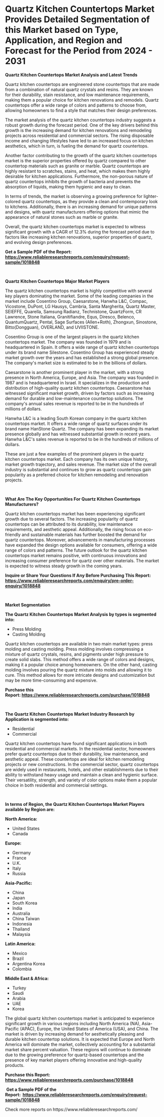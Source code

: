 <p><h1>Quartz Kitchen Countertops Market Provides Detailed Segmentation of this Market based on Type, Application, and Region and Forecast for the Period from 2024 - 2031</h1></p><p><strong>Quartz Kitchen Countertops Market Analysis and Latest Trends</strong></p>
<p><p>Quartz kitchen countertops are engineered stone countertops that are made from a combination of natural quartz crystals and resins. They are known for their durability, stain resistance, and low maintenance requirements, making them a popular choice for kitchen renovations and remodels. Quartz countertops offer a wide range of colors and patterns to choose from, allowing homeowners to find a style that matches their design preferences.</p><p>The market analysis of the quartz kitchen countertops industry suggests a robust growth during the forecast period. One of the key drivers behind this growth is the increasing demand for kitchen renovations and remodeling projects across residential and commercial sectors. The rising disposable income and changing lifestyles have led to an increased focus on kitchen aesthetics, which in turn, is fueling the demand for quartz countertops.</p><p>Another factor contributing to the growth of the quartz kitchen countertops market is the superior properties offered by quartz compared to other countertop materials such as granite or marble. Quartz countertops are highly resistant to scratches, stains, and heat, which makes them highly desirable for kitchen applications. Furthermore, the non-porous nature of quartz countertops inhibits the growth of bacteria and prevents the absorption of liquids, making them hygienic and easy to clean.</p><p>In terms of trends, the market is observing a growing preference for lighter-colored quartz countertops, as they provide a clean and contemporary look to kitchens. Additionally, there is an increasing demand for unique patterns and designs, with quartz manufacturers offering options that mimic the appearance of natural stones such as marble or granite.</p><p>Overall, the quartz kitchen countertops market is expected to witness significant growth with a CAGR of 12.3% during the forecast period due to factors like increasing kitchen renovations, superior properties of quartz, and evolving design preferences.</p></p>
<p><strong>Get a Sample PDF of the Report:&nbsp; <a href="https://www.reliableresearchreports.com/enquiry/request-sample/1018848">https://www.reliableresearchreports.com/enquiry/request-sample/1018848</a></strong></p>
<p>&nbsp;</p>
<p><strong>Quartz Kitchen Countertops Major Market Players</strong></p>
<p><p>The quartz kitchen countertops market is highly competitive with several key players dominating the market. Some of the leading companies in the market include Cosentino Group, Caesarstone, Hanwha L&C, Compac, Vicostone, DuPont, LG Hausys, Cambria, Santa Margherita, Quartz Master, SEIEFFE, Quarella, Samsung Radianz, Technistone, QuartzForm, CR Lawrence, Stone Italiana, Granitifiandre, Equs, Diresco, Belenco, QuantumQuartz, Pental, Sage Surfaces (Allen+Roth), Zhongxun, Sinostone, Bitto(Dongguan), OVERLAND, and UVIISTONE.</p><p>Cosentino Group is one of the largest players in the quartz kitchen countertops market. The company was founded in 1979 and is headquartered in Spain. It offers a wide range of quartz kitchen countertops under its brand name Silestone. Cosentino Group has experienced steady market growth over the years and has established a strong global presence. The company's market size is estimated to be in the billions of dollars.</p><p>Caesarstone is another prominent player in the market, with a strong presence in North America, Europe, and Asia. The company was founded in 1987 and is headquartered in Israel. It specializes in the production and distribution of high-quality quartz kitchen countertops. Caesarstone has witnessed significant market growth, driven by factors such as increasing demand for durable and low-maintenance countertop solutions. The company's annual sales revenue is reported to be in the hundreds of millions of dollars.</p><p>Hanwha L&C is a leading South Korean company in the quartz kitchen countertops market. It offers a wide range of quartz surfaces under its brand name HanStone Quartz. The company has been expanding its market presence globally and has witnessed substantial growth in recent years. Hanwha L&C's sales revenue is reported to be in the hundreds of millions of dollars.</p><p>These are just a few examples of the prominent players in the quartz kitchen countertops market. Each company has its own unique history, market growth trajectory, and sales revenue. The market size of the overall industry is substantial and continues to grow as quartz countertops gain popularity as a preferred choice for kitchen remodeling and renovation projects.</p></p>
<p>&nbsp;</p>
<p><strong>What Are The Key Opportunities For Quartz Kitchen Countertops Manufacturers?</strong></p>
<p><p>Quartz kitchen countertops market has been experiencing significant growth due to several factors. The increasing popularity of quartz countertops can be attributed to its durability, low maintenance requirements, and aesthetic appeal. Additionally, the rising focus on eco-friendly and sustainable materials has further boosted the demand for quartz countertops. Moreover, advancements in manufacturing processes have expanded the design options available for consumers, offering a wide range of colors and patterns. The future outlook for the quartz kitchen countertops market remains positive, with continuous innovations and increasing consumer preference for quartz over other materials. The market is expected to witness steady growth in the coming years.</p></p>
<p><strong>Inquire or Share Your Questions If Any Before Purchasing This Report: <a href="https://www.reliableresearchreports.com/enquiry/pre-order-enquiry/1018848">https://www.reliableresearchreports.com/enquiry/pre-order-enquiry/1018848</a></strong></p>
<p>&nbsp;</p>
<p><strong>Market Segmentation</strong></p>
<p><strong>The Quartz Kitchen Countertops Market Analysis by types is segmented into:</strong></p>
<p><ul><li>Press Molding</li><li>Casting Molding</li></ul></p>
<p><p>Quartz kitchen countertops are available in two main market types: press molding and casting molding. Press molding involves compressing a mixture of quartz crystals, resins, and pigments under high pressure to create solid slabs. This method offers a wide range of colors and designs, making it a popular choice among homeowners. On the other hand, casting molding involves pouring the quartz mixture into molds and allowing it to cure. This method allows for more intricate designs and customization but may be more time-consuming and expensive.</p></p>
<p><strong>Purchase this Report:&nbsp;<a href="https://www.reliableresearchreports.com/purchase/1018848">https://www.reliableresearchreports.com/purchase/1018848</a></strong></p>
<p>&nbsp;</p>
<p><strong>The Quartz Kitchen Countertops Market Industry Research by Application is segmented into:</strong></p>
<p><ul><li>Residential</li><li>Commercial</li></ul></p>
<p><p>Quartz kitchen countertops have found significant applications in both residential and commercial markets. In the residential sector, homeowners prefer quartz countertops due to their durability, low maintenance, and aesthetic appeal. These countertops are ideal for kitchen remodeling projects or new constructions. In the commercial sector, quartz countertops are widely used in restaurants, hotels, and other establishments due to their ability to withstand heavy usage and maintain a clean and hygienic surface. Their versatility, strength, and variety of color options make them a popular choice in both residential and commercial settings.</p></p>
<p>&nbsp;</p>
<p><strong>In terms of Region, the Quartz Kitchen Countertops Market Players available by Region are:</strong></p>
<p>
    <p> <strong> North America: </strong>
        <ul>
            <li>United States</li>
            <li>Canada</li>
        </ul>
        </p> 
    <p> <strong> Europe: </strong>
        <ul>
            <li>Germany</li>
            <li>France</li>
            <li>U.K.</li>
            <li>Italy</li>
            <li>Russia</li>
        </ul>
        </p> 
    <p> <strong> Asia-Pacific: </strong>
        <ul>
            <li>China</li>
            <li>Japan</li>
            <li>South Korea</li>
            <li>India</li>
            <li>Australia</li>
            <li>China Taiwan</li>
            <li>Indonesia</li>
            <li>Thailand</li>
            <li>Malaysia</li>
        </ul>
        </p> 
    <p> <strong> Latin America: </strong>
        <ul>
            <li>Mexico</li>
            <li>Brazil</li>
            <li>Argentina Korea</li>
            <li>Colombia</li>
        </ul>
        </p> 
    <p> <strong> Middle East & Africa: </strong>
        <ul>
            <li>Turkey</li>
            <li>Saudi</li>
            <li>Arabia</li>
            <li>UAE</li>
            <li>Korea</li>
        </ul>
    </p>
    </p>
<p><p>The global quartz kitchen countertops market is anticipated to experience significant growth in various regions including North America (NA), Asia-Pacific (APAC), Europe, the United States of America (USA), and China. The market is driven by increasing demand for aesthetically pleasing and durable kitchen countertop solutions. It is expected that Europe and North America will dominate the market, collectively accounting for a substantial market share percent valuation. These regions will continue to dominate due to the growing preference for quartz-based countertops and the presence of key market players offering innovative and high-quality products.</p></p>
<p><strong>Purchase this Report: <a href="https://www.reliableresearchreports.com/purchase/1018848">https://www.reliableresearchreports.com/purchase/1018848</a></strong></p>
<p>&nbsp;<strong>Get a Sample PDF of the Report:&nbsp;&nbsp;<a href="https://www.reliableresearchreports.com/enquiry/request-sample/1018848">https://www.reliableresearchreports.com/enquiry/request-sample/1018848</a></strong></p>
<p><strong></strong></p>
<p>Check more reports on https://www.reliableresearchreports.com/</p>